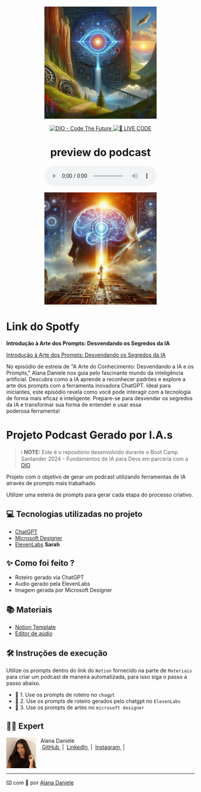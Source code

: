 <p align="center">
<img 
    src="./assets/Cover.jpeg"
    width="300"
/>
</p>

<p align="center">
<a href="https://dio.me/">
    <img 
        src="https://img.shields.io/badge/DIO-Code_The_Future-28DA77?logo=youtube" 
        alt="DIO - Code The Future">
</a>
<a href="https://dio.me/">
<img 
    src="https://img.shields.io/badge/🔴_LIVE_CODE-FF5E72" 
    alt="🔴 LIVE CODE">
</a>
</p>

<p align="center">
    <h1 align="center">preview do podcast</h1>
</p>

<div align="center">
    <audio src="output/audio.mp3" controls title="Podcast editado"></audio>
</div>
<p align="center">
<img 
    src="./assets/designer.jpeg"
    width="300"
/>
</p>

# Link do Spotfy
**Introdução à Arte dos Prompts: Desvendando os Segredos da IA**

[Introdução à Arte dos Prompts: Desvendando os Segredos da IA](https://open.spotify.com/show/5rBHaApRXbpApmP71rHODJ)

No episódio de estreia de "A Arte do Conhecimento: Desvendando a IA e os Prompts," Alana Daniele nos guia pelo fascinante mundo da inteligência artificial. Descubra como a IA aprende a reconhecer padrões e explore a arte dos prompts com a ferramenta inovadora ChatGPT. Ideal para iniciantes, este episódio revela como você pode interagir com a tecnologia de forma mais eficaz e inteligente. Prepare-se para desvendar os segredos da IA e transformar sua forma de entender e usar essa poderosa ferramenta!

# Projeto Podcast Gerado por I.A.s


 > ℹ️ **NOTE:** Este é o repositório desenvolvido durante o Boot Camp Santander 2024 - Fundamentos de IA para Devs em parceria com a [DIO](https://dio.me)

Projeto com o objetivo de gerar um podcast utilizando ferramentas de IA através de prompts mais trabalhado.

Utilizer uma esteira de prompts para gerar cada etapa do processo criativo.

## 💻 Tecnologias utilizadas no projeto

- [ChatGPT](https://chat.openai.com/) 
- [Microsoft Designer](https://designer.microsoft.com/)
- [ElevenLabs](https://beta.elevenlabs.io/) **Sarah**


## ✨ Como foi feito ?

- Roteiro gerado via ChatGPT
- Audio gerado pela ElevenLabs
- Imagem gerada por Microsoft Designer

## 📚 Materiais

- [Notion Template](https://helpful-jump-17b.notion.site/PAS-Podcast-AI-Studio-210489e15d7a4a73b743bb159e45d06f?pvs=4)
- [Editor de aúdio](https://www.capcut.com/editor?from_page=landing_page&__action_from=picture_V%C3%ADdeos%20profissionais%20em%20minutos,%20n%C3%A3o%20em%20horas.)


## 🛠️ Instruções de execução

Utilize os prompts dentro do link do `Notion` fornecido na parte de `Materiais` para criar um podcast de maneira automatizada, para isso siga o passo a passo abaixo.

- 🤖 1. Use os prompts de roteiro no `chagpt`
- 🤖 2. Use os prompts de roteiro gerados pelo chatgpt no  `ElevenLabs`
- 🤖 3. Use os prompts de artes no `microsoft designer`

## 👨‍💻 Expert

<p>
    <img 
      align=left 
      margin=10 
      width=80 
      src="./assets/alana.jpg"
    />
    <p>&nbsp&nbsp&nbspAlana Daniele<br>
    &nbsp&nbsp&nbsp
    <a 
        href="https://github.com/a-natureza">
        GitHub
    </a>
    &nbsp;|&nbsp;
    <a 
        href="https://www.linkedin.com/in/alana-daniele/">
        LinkedIn
    </a>
    &nbsp;|&nbsp;
    <a 
        href="https://www.instagram.com/tendanapraia">
        Instagram
    </a>
    &nbsp;|&nbsp;</p>
</p>
<br/><br/>
<p>

---

⌨️ com 💜 por [Alana Daniele](https://github.com/a-natureza)
